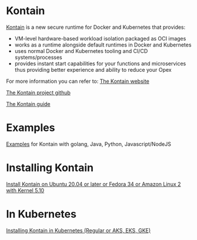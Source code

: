 # Kontain
[Kontain](https://github.com/kontainapp/km) is a new secure runtime for Docker and Kubernetes that provides:
- VM-level hardware-based workload isolation packaged as OCI images
- works as a runtime alongside default runtimes in Docker and Kubernetes
- uses normal Docker and Kubernetes tooling and CI/CD systems/processes
- provides instant start capabilities for your functions and microservices thus providing better experience and ability to reduce your Opex

For more information you can refer to:
[The Kontain website](https://kontain.app)

[The Kontain project github](https://github.com/kontainapp/km)

[The Kontain guide](https://kontainapp.github.io/guide)

# Examples
[Examples](/examples/) for Kontain with golang, Java, Python, Javascript/NodeJS

# Installing Kontain
[Install Kontain on Ubuntu 20.04 or later or Fedora 34 or Amazon Linux 2 with Kernel 5.10](/install/)

# In Kubernetes
[Installing Kontain in Kubernetes (Regular or AKS, EKS, GKE) ](/install_in_kubernetes/)
